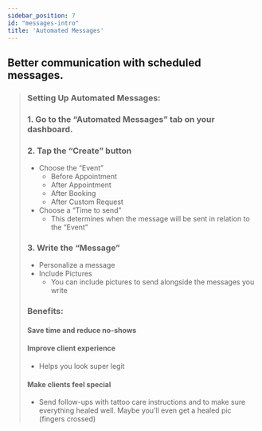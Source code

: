 ```yaml
---
sidebar_position: 7
id: "messages-intro"
title: 'Automated Messages'
---
```


## Better communication with scheduled messages.

> ### Setting Up Automated Messages:
> 
> ### 1. Go to the “Automated Messages” tab on your dashboard.
> 
> ### 2. Tap the “Create”  button
> - Choose the “Event”
>   - Before Appointment
>   - After Appointment 
>   - After Booking
>   - After Custom Request
> - Choose a “Time to send”
>   - This determines when the message will be sent in relation to the “Event”
> 
> ### 3. Write the “Message” 
> - Personalize a message
> - Include Pictures
>   - You can include pictures to send alongside the messages you write
>   
> ### Benefits:
> #### Save time and reduce no-shows
> #### Improve client experience 
> - Helps you look super legit
> #### Make clients feel special 
> - Send follow-ups with tattoo care instructions and to make sure everything healed well. Maybe you’ll even get a healed pic (fingers crossed)